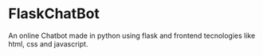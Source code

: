 # FlaskChatBot
An online Chatbot made in python using flask and frontend tecnologies like html, css and javascript.
